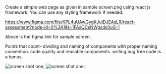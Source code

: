 Create a simple web page as given in sample screen.png using react js framework.
You can use any styling framework if needed.

https://www.figma.com/file/KPL4uUAwGygKJuiDJEAsLR/react-assessment?node-id=0%3A1&t=1FAsQCsNWgsds0uG-1

Above is the figma link for sample screen.

Points that count-
dividing and naming of components with proper naming convention.
code quality and reusable components.
writing bug free code is a bonus.

![screen shot one](../fickle_flight/src/assets/SS/ss-1.png);
![screen shot one](../fickle_flight/src/assets/SS/ss-2.png);